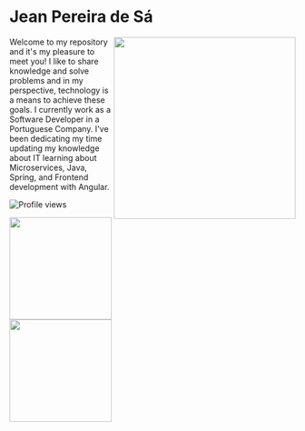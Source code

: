 # Jean Pereira de Sá
<img align="right" height="320em"
     src="https://raw.githubusercontent.com/gist/jean981/f921a986bb6c68ba15b9240b061a0fff/raw/607ec8b45b8733965d09053b30fbed392ff388ce/gitcard.svg"/>
<p align="left">    
     Welcome to my repository and it's my pleasure to meet you! I like to share knowledge and solve problems and in my perspective, technology is a means to achieve these goals. I currently work as a Software Developer in a  Portuguese Company. I've been dedicating my time  updating my knowledge about IT learning about Microservices, Java, Spring, and Frontend development with Angular.
</p>
<p align="left"><img src="https://komarev.com/ghpvc/?username=jean981&color=yellow" alt="Profile views" /></p>
<div>
  <a href="https://github.com/jean981">
  <img height="180em" src="https://github-readme-stats.vercel.app/api?username=jean981&show_icons=true&theme-dracula&include_all_commits=true&count_private=true" />
  <img height="180em" src="https://github-readme-stats.vercel.app/api/top-langs/?username=jean981&layout=compact&langs_count=16&theme-dracula" />
</div>
